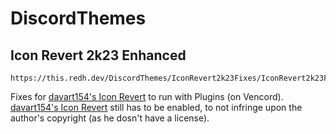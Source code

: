 # DiscordThemes

## Icon Revert 2k23 Enhanced

```
https://this.redh.dev/DiscordThemes/IconRevert2k23Fixes/IconRevert2k23Fixes.theme.css
```

Fixes for [davart154's Icon Revert](https://github.com/davart154/Icon-Revert-2023) to run with Plugins (on Vencord).
[davart154's Icon Revert](https://github.com/davart154/Icon-Revert-2023) still has to be enabled, to not infringe upon the author's copyright (as he dosn't have a license).
